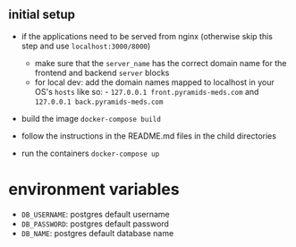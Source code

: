 ## initial setup
- if the applications need to be served from nginx (otherwise skip this step and use `localhost:3000/8000`)
    - make sure that the `server_name` has the correct domain name for the frontend and backend `server` blocks
    - for local dev: add the domain names mapped to localhost in your OS's `hosts` like so: 
            - `127.0.0.1 front.pyramids-meds.com` and `127.0.0.1 back.pyramids-meds.com`

- build the image `docker-compose build`

- follow the instructions in the README.md files in the child directories

- run the containers `docker-compose up`

# environment variables
- `DB_USERNAME`: postgres default username
- `DB_PASSWORD`: postgres default password
- `DB_NAME`: postgres default database name